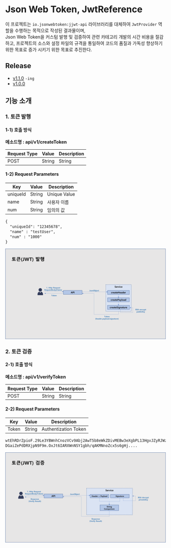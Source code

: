 # Json Web Token, JwtReference
이 프로젝트는 `io.jsonwebtoken:jjwt-api` 라이브러리를 대체하여 `JwtProvider` 역할을 수행하는 목적으로 작성된 결과물이며, \
Json Web Token을 커스텀 발행 및 검증하여 관련 카테고리 개발의 시간 비용을 절감하고, 프로젝트의 소스와 설정 파일의 규격을 통일하여 코드의 품질과 가독성 향상하기 위한 목표로 증가 시키기 위한 목표로 추진한다.



## Release
- [v1.1.0](./) `-ing`
- [v1.0.0](./RELEASENOTE.md#v100-2024-01-30-)

## 기능 소개
### 1. 토큰 발행
#### 1-1) 호출 방식 
**메소드명 : api/v1/createToken**

| Request Type | Value  | Description |
|--------------|--------|-------------|
| POST         | String | String      |

#### 1-2) Request Parameters
| Key       | Value   | Description |
|-----------|---------|----------|
| uniqueId  | String  | Unique Value |
| name      | String  | 사용자 이름 |
| num       | String  | 임의의 값  |

```text
{
  "uniqueId": "12345678",
  "name" : "testUser",
  "num" : "1000"
}
```

![](src/main/resources/static/image/createToken.png)

### 2. 토큰 검증
#### 2-1) 호출 방식
**메소드명 : api/v1/verifyToken**

| Request Type | Value  | Description |
|--------------|--------|-------------|
| POST         | String | String      |

#### 2-2) Request Parameters
| Key   | Value  | Description          |
|-------|--------|----------------------|
| Token | String | Authentization Token |

```text
wtEhRDrZpioF.29Le3YBWnhCnozVCv9Abj2AwT5b8eWkZDivMEBw3eXgbPL13HgvJZyRJWzrHkbfovcEv4B
DGaiZePdDRXjpN9F9m.OxJt6IARXWnNSY1gbh/qAKMNnoZcx5s6gHj....
```

![](src/main/resources/static/image/verifyToken.png)
